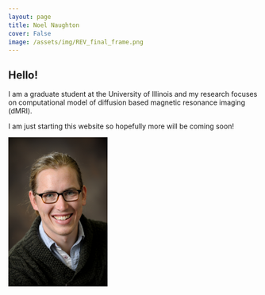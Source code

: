 ```yaml
---
layout: page
title: Noel Naughton
cover: False
image: /assets/img/REV_final_frame.png
---
```


## Hello!

I am a graduate student at the University of Illinois and my research focuses on computational model of diffusion based magnetic resonance imaging (dMRI).

I am just starting this website so hopefully more will be coming soon!

<img src="Noel_Naughton.jpg" width="200">
